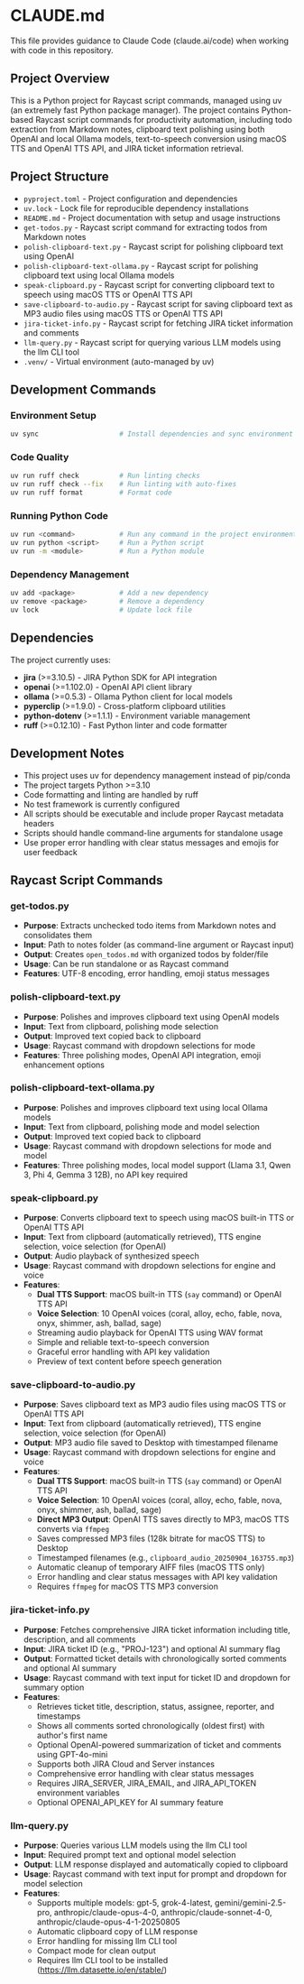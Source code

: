 # CLAUDE.md

This file provides guidance to Claude Code (claude.ai/code) when working with code in this repository.

## Project Overview

This is a Python project for Raycast script commands, managed using uv (an extremely fast Python package manager). The project contains Python-based Raycast script commands for productivity automation, including todo extraction from Markdown notes, clipboard text polishing using both OpenAI and local Ollama models, text-to-speech conversion using macOS TTS and OpenAI TTS API, and JIRA ticket information retrieval.

## Project Structure

- `pyproject.toml` - Project configuration and dependencies
- `uv.lock` - Lock file for reproducible dependency installations
- `README.md` - Project documentation with setup and usage instructions
- `get-todos.py` - Raycast script command for extracting todos from Markdown notes
- `polish-clipboard-text.py` - Raycast script for polishing clipboard text using OpenAI
- `polish-clipboard-text-ollama.py` - Raycast script for polishing clipboard text using local Ollama models
- `speak-clipboard.py` - Raycast script for converting clipboard text to speech using macOS TTS or OpenAI TTS API
- `save-clipboard-to-audio.py` - Raycast script for saving clipboard text as MP3 audio files using macOS TTS or OpenAI TTS API
- `jira-ticket-info.py` - Raycast script for fetching JIRA ticket information and comments
- `llm-query.py` - Raycast script for querying various LLM models using the llm CLI tool
- `.venv/` - Virtual environment (auto-managed by uv)

## Development Commands

### Environment Setup
```bash
uv sync                    # Install dependencies and sync environment
```

### Code Quality
```bash
uv run ruff check          # Run linting checks
uv run ruff check --fix    # Run linting with auto-fixes
uv run ruff format         # Format code
```

### Running Python Code
```bash
uv run <command>           # Run any command in the project environment
uv run python <script>     # Run a Python script
uv run -m <module>         # Run a Python module
```

### Dependency Management
```bash
uv add <package>           # Add a new dependency
uv remove <package>        # Remove a dependency
uv lock                    # Update lock file
```

## Dependencies

The project currently uses:
- **jira** (>=3.10.5) - JIRA Python SDK for API integration
- **openai** (>=1.102.0) - OpenAI API client library
- **ollama** (>=0.5.3) - Ollama Python client for local models
- **pyperclip** (>=1.9.0) - Cross-platform clipboard utilities
- **python-dotenv** (>=1.1.1) - Environment variable management
- **ruff** (>=0.12.10) - Fast Python linter and code formatter

## Development Notes

- This project uses uv for dependency management instead of pip/conda
- The project targets Python >=3.10
- Code formatting and linting are handled by ruff
- No test framework is currently configured
- All scripts should be executable and include proper Raycast metadata headers
- Scripts should handle command-line arguments for standalone usage
- Use proper error handling with clear status messages and emojis for user feedback

## Raycast Script Commands

### get-todos.py
- **Purpose**: Extracts unchecked todo items from Markdown notes and consolidates them
- **Input**: Path to notes folder (as command-line argument or Raycast input)
- **Output**: Creates `open_todos.md` with organized todos by folder/file
- **Usage**: Can be run standalone or as Raycast command
- **Features**: UTF-8 encoding, error handling, emoji status messages

### polish-clipboard-text.py
- **Purpose**: Polishes and improves clipboard text using OpenAI models
- **Input**: Text from clipboard, polishing mode selection
- **Output**: Improved text copied back to clipboard
- **Usage**: Raycast command with dropdown selections for mode
- **Features**: Three polishing modes, OpenAI API integration, emoji enhancement options

### polish-clipboard-text-ollama.py
- **Purpose**: Polishes and improves clipboard text using local Ollama models
- **Input**: Text from clipboard, polishing mode and model selection
- **Output**: Improved text copied back to clipboard
- **Usage**: Raycast command with dropdown selections for mode and model
- **Features**: Three polishing modes, local model support (Llama 3.1, Qwen 3, Phi 4, Gemma 3 12B), no API key required

### speak-clipboard.py
- **Purpose**: Converts clipboard text to speech using macOS built-in TTS or OpenAI TTS API
- **Input**: Text from clipboard (automatically retrieved), TTS engine selection, voice selection (for OpenAI)
- **Output**: Audio playback of synthesized speech
- **Usage**: Raycast command with dropdown selections for engine and voice
- **Features**: 
  - **Dual TTS Support**: macOS built-in TTS (`say` command) or OpenAI TTS API
  - **Voice Selection**: 10 OpenAI voices (coral, alloy, echo, fable, nova, onyx, shimmer, ash, ballad, sage)
  - Streaming audio playback for OpenAI TTS using WAV format
  - Simple and reliable text-to-speech conversion
  - Graceful error handling with API key validation
  - Preview of text content before speech generation

### save-clipboard-to-audio.py
- **Purpose**: Saves clipboard text as MP3 audio files using macOS TTS or OpenAI TTS API
- **Input**: Text from clipboard (automatically retrieved), TTS engine selection, voice selection (for OpenAI)
- **Output**: MP3 audio file saved to Desktop with timestamped filename
- **Usage**: Raycast command with dropdown selections for engine and voice
- **Features**:
  - **Dual TTS Support**: macOS built-in TTS (`say` command) or OpenAI TTS API
  - **Voice Selection**: 10 OpenAI voices (coral, alloy, echo, fable, nova, onyx, shimmer, ash, ballad, sage)
  - **Direct MP3 Output**: OpenAI TTS saves directly to MP3, macOS TTS converts via `ffmpeg`
  - Saves compressed MP3 files (128k bitrate for macOS TTS) to Desktop
  - Timestamped filenames (e.g., `clipboard_audio_20250904_163755.mp3`)
  - Automatic cleanup of temporary AIFF files (macOS TTS only)
  - Error handling and clear status messages with API key validation
  - Requires `ffmpeg` for macOS TTS MP3 conversion

### jira-ticket-info.py
- **Purpose**: Fetches comprehensive JIRA ticket information including title, description, and all comments
- **Input**: JIRA ticket ID (e.g., "PROJ-123") and optional AI summary flag
- **Output**: Formatted ticket details with chronologically sorted comments and optional AI summary
- **Usage**: Raycast command with text input for ticket ID and dropdown for summary option
- **Features**:
  - Retrieves ticket title, description, status, assignee, reporter, and timestamps
  - Shows all comments sorted chronologically (oldest first) with author's first name
  - Optional OpenAI-powered summarization of ticket and comments using GPT-4o-mini
  - Supports both JIRA Cloud and Server instances
  - Comprehensive error handling with clear status messages
  - Requires JIRA_SERVER, JIRA_EMAIL, and JIRA_API_TOKEN environment variables
  - Optional OPENAI_API_KEY for AI summary feature

### llm-query.py
- **Purpose**: Queries various LLM models using the llm CLI tool
- **Input**: Required prompt text and optional model selection
- **Output**: LLM response displayed and automatically copied to clipboard
- **Usage**: Raycast command with text input for prompt and dropdown for model selection
- **Features**:
  - Supports multiple models: gpt-5, grok-4-latest, gemini/gemini-2.5-pro, anthropic/claude-opus-4-0, anthropic/claude-sonnet-4-0, anthropic/claude-opus-4-1-20250805
  - Automatic clipboard copy of LLM response
  - Error handling for missing llm CLI tool
  - Compact mode for clean output
  - Requires llm CLI tool to be installed (https://llm.datasette.io/en/stable/)
